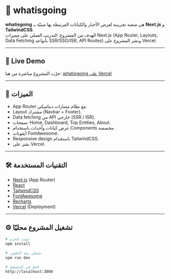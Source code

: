# 🔎 whatisgoing

**whatisgoing** هي منصة تجريبية لعرض الأخبار والكيانات المرتبطة بها مبنيّة بـ **Next.js** و **TailwindCSS**.  
الهدف من المشروع: التدريب العملي على مميزات Next.js (App Router, Layouts, Data Fetching بأنواعه SSR/SSG/ISR, API Routes) ونشر المشروع على Vercel.

---

## 🔗 Live Demo

جرّب المشروع مباشرة من هنا: [whatisgoing على Vercel](https://whatisgoing.vercel.app/)

---

## 🚀 الميزات

- App Router مع نظام مسارات ديناميكي.
- Layout مشترك (Navbar + Footer).
- Data fetching من API خارجي (SSR / ISR).
- صفحات: Home, Dashboard, Top Entities, About.
- عرض كيانات وأحداث باستخدام Components مخصصة.
- أيقونات FontAwesome.
- Responsive design باستخدام TailwindCSS.
- نشر على Vercel.

---

## 🛠 التقنيات المستخدمة

- [Next.js](https://nextjs.org/) (App Router)
- [React](https://react.dev/)
- [TailwindCSS](https://tailwindcss.com/)
- [FontAwesome](https://fontawesome.com/)
- [Recharts](https://recharts.org/)
- [Vercel](https://vercel.com/) (Deployment)

---

## ⚙️ تشغيل المشروع محليًا

```bash
# تثبيت الحزم
npm install

# تشغيل بيئة التطوير
npm run dev

# افتح في المتصفح
http://localhost:3000
```
